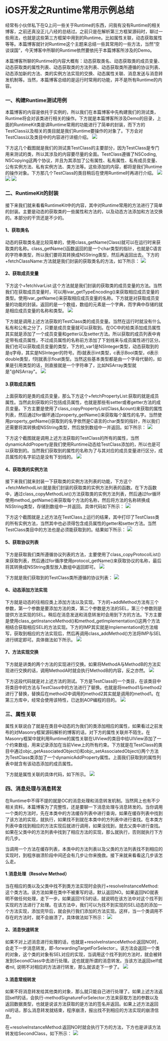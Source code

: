 # iOS开发之Runtime常用示例总结
经常有小伙伴私下在Q上问一些关于Runtime的东西，问我有没有Runtime的相关博客，之前还真没正儿八经的总结过。之前只是在解析第三方框架源码时，聊过一些用法，也就是这些第三方框架中用到的Runtime。比如属性关联，动态获取属性等等。本篇博客就针对Runtime这个主题来总结一些其常用的一些方法，当然“空谈误国”，今天博客中所聊的Runtime依然要依托于本篇博客所涉及的Demo。

本篇博客所聊的Runtime的内容大概有：动态获取类名、动态获取类的成员变量、动态获取类的属性列表、动态获取类的方法列表、动态获取类所遵循的协议列表、动态添加新的方法、类的实例方法实现的交换、动态属性关联、消息发送与消息转发机制等。当然，本篇博客总结的是运行时常用的功能，并不是所有Runtime的内容。

### 一、构建Runtime测试用例
本篇博客的内容是依托于实例的，所以我们在本篇博客中先构建我们的测试类，Runtime将会对该类进行相关的操作。下方就是本篇博客所涉及Demo的目录，上面的RuntimeKit类是讲Runtime常用的功能进行了简单的封装，而下方的TestClass以及相关的类目就是我们Runtime要操作的对象了。下方会对TestClass以及类目中的内容进行详细介绍。
![](http://images2015.cnblogs.com/blog/545446/201701/545446-20170118101510578-1257087631.png)

下方这几个截图就是我们的测试类TestClass的主要部分，因为TestClass是专门用来测试的类，所以其涉及的内容要尽量的全面。TestClass遵循了NSCoding, NSCopying这两个协议，并且为其添加了公有属性、私有属性、私有成员变量、 公有实例方法、私有实例方法、类方法等。这些添加的内容，都将是我们Runtime的操作对象。下方那几个TestClass的类目稍后在使用Runtime时再进行介绍。
![](http://images2015.cnblogs.com/blog/545446/201701/545446-20170118103313015-1479742483.png)
![](http://images2015.cnblogs.com/blog/545446/201701/545446-20170118103417765-232417568.png)
![](http://images2015.cnblogs.com/blog/545446/201701/545446-20170118103544421-84919050.png)


### 二、RuntimeKit的封装

接下来我们就来看看RuntimeKit中的内容，其中对Runtime常用的方法进行了简单的封装。主要是动态的获取类的一些属性和方法的，以及动态方法添加和方法交换的。本部分的干货还是不少的。

#### 1、获取类名
动态的获取类名是比较简单的，使用class_getName(Class)就可以在运行时来获取类的名称。class_getName()函数返回的是一个char类型的指针，也就是C语言的字符串类型，所以我们要将其转换成NSString类型，然后再返回出去。下方的+fetchClassName:方法就是我们封装的获取类名的方法，如下所示：
![](http://images2015.cnblogs.com/blog/545446/201701/545446-20170118112743265-118863449.png)

#### 2、获取成员变量
下方这个+fetchIvarList:这个方法就是我们封装的获取类的成员变量的方法。当然我们在获取成员变量时，可以用ivar_getTypeEncoding()来获取相应成员变量的类型。使用ivar_getName()来获取相应成员变量的名称。下方就是对获取成员变量的功能的封装。返回的是一个数组，数组的元素是一个字典，而字典中存储的就是相应成员变量的名称和类型。
![](http://images2015.cnblogs.com/blog/545446/201701/545446-20170118113158109-999455528.png)

下方就是调用上述方法获取的TestClass类的成员变量。当然在运行时就没有什么私有和公有之分了，只要是成员变量就可以获取到。在OC中的给类添加成员属性其实就是添加了一个成员变量和getter以及setter方法。所以获取的成员列表中肯定带有成员属性，不过成员属性的名称前方添加了下划线来与成员属性进行区分。我们也可以获取成员变量的类型，下方的_var1是NSInteger类型，动态获取到的是q字母，其实是NSInteger的符号。而i就表示int类型，c表示Bool类型，d表示double类型，f则就表示float类型。当然这些基本类型都是由一个字母代替的，如果是引用类型的话，则直接就是一个字符串了，比如NSArray类型就是"@NSArray"。
![](http://images2015.cnblogs.com/blog/545446/201701/545446-20170118113754109-548155613.png)

#### 3.获取成员属性

上面获取的是类的成员变量，那么下方这个+fetchPropertyList:获取的就是成员属性。当然此刻获取的只包括成员属性，也就是那些有setter或者getter方法的成员变量。下方主要是使用了class_copyPropertyList(Class,&count)来获取的属性列表，然后通过for循环通过property_getName()来获取每个属性的名字。当然使用property_getName()获取到的名字依然是C语言的char类型的指针，所以我们还需要将其转换成NSString类型，然后放到数组中一并返回。如下所示：
![](http://images2015.cnblogs.com/blog/545446/201701/545446-20170118144442359-273804131.png)

下方这个截图就是调用上述方法获取的TestClass的所有的属性，当然dynamicAddProperty是我们使用Runtime动态给TestClass添加的，所以也是可以获取到的。当然我们获取到的属性的名称为了与其对应的成员变量进行区分，成员属性的名字前边是没有下划线的。
![](http://images2015.cnblogs.com/blog/545446/201701/545446-20170118145048296-3098824.png)

#### 4、获取类的实例方法

接下来我们就来封装一下获取类的实例方法列表的功能，下方这个+fetchMethodList:就是我们封装的获取类的实例方法列表的函数。在下方函数中，通过class_copyMethodList()方法获取类的实例方法列表，然后通过for循环使用method_getName()来获取每个方法的名称，然后将方法的名称转换成NSString类型，存储到数组中一并返回。具体代码如下所示：
![](http://images2015.cnblogs.com/blog/545446/201701/545446-20170118145607781-1348896976.png)

下方这个截图就是上述方法在TestClass上运行的结果，其中打印了TestClass类的所有实例方法，当然其中也必须得包含成员属性的getter和setter方法。当然TestClass类目中的方法也是必须能获取到的。结果如下所示：
![](http://images2015.cnblogs.com/blog/545446/201701/545446-20170118145934453-2070090169.png)

#### 5、获取协议列表

下方是获取我们类所遵循协议列表的方法，主要使用了class_copyProtocolList()来获取列表，然后通过for循序使用protocol_getName()来获取协议的名称，最后将其转换成NSString类型放入数组中返回即可。
![](http://images2015.cnblogs.com/blog/545446/201701/545446-20170118150811609-1928867834.png)

下方就是我们获取到的TestClass类所遵循的协议列表：
![](http://images2015.cnblogs.com/blog/545446/201701/545446-20170118151103687-542725031.png)

#### 6、动态添加方法实现

下方就是动态的往相应类上添加方法以及实现。下方的+addMethod方法有三个参数，第一个参数是要添加方法的类，第二个参数是方法的SEL，第三个参数则是提供方法实现的SEL。稍后在消息发送和消息转发时会用到下方的方法。下方主要是使用class_getInstanceMethod()和method_getImplementation()这两个方法相结合获取相应SEL的方法实现。下方的IMP其实就是Implementation的方法缩写，获取到相应的方法实现后，然后再调用class_addMethod()方法将IMP与SEL进行绑定即可。具体做法如下所示。
![](http://images2015.cnblogs.com/blog/545446/201701/545446-20170118151243703-2097705863.png)

#### 7、方法实现交换

下方就是讲类的两个方法的实现进行交换。如果将MethodA与MethodB的方法实现进行交换的话，调用MethodA时就会执行MethodB的内容，反之亦然。
![](http://images2015.cnblogs.com/blog/545446/201701/545446-20170118152731953-1045070707.png)

下方这段代码就是对上述方法的测试。下方是TestClass的一个类目，在该类目中将类目中的方法与TestClass中的方法进行了替换。也就是将method1与method2进行了替换，替换后在method2中调用的method2其实就是调用的method1。在第三方库中，经常会使用该特性，已达到AOP编程的目的。
![](http://images2015.cnblogs.com/blog/545446/201701/545446-20170118153114359-1221499852.png)


### 三、属性关联

属性关联说白了就是在类目中动态的为我们的类添加相应的属性，如果看过之前发布的对Masonry框架源码解析的博客的话，对下方的属性关联并不陌生。在Masonry框架中就利用Runtime的属性关联在UIView的类目中给UIView添加了一个约束数组，用来记录添加在当前View上的所有约束。下方就是在TestClass的类目中通过objc_getAssociatedObject()和objc_setAssociatedObject()两个方法为TestClass类添加了一个dynamicAddProperty属性。上面我们获取到的属性列表中就含有该动态添加的成员属性。

下方就是属性关联的具体代码，如下所示。
![](http://images2015.cnblogs.com/blog/545446/201701/545446-20170118155437390-1222095219.png)



### 四、消息处理与消息转发

在Runtime中不得不提的就是OC的消息处理和消息转发机制。当然网上也有不少相关资料，本篇博客为了完整性，还是要聊一下消息处理与消息转发的。当你调用一个类的方法时，先在本类中的方法缓存列表中进行查询，如果在缓存列表中找到了该方法的实现，就执行，如果找不到就在本类中的方列表中进行查找。在本类方列表中查找到相应的方法实现后就进行调用，如果没找到，就去父类中进行查找。如果在父类中的方法列表中找到了相应方法的实现，那么就执行，否则就执行下方的几步。

当调用一个方法在缓存列表，本类中的方法列表以及父类的方法列表找不到相应的实现时，到程序崩溃阶段中间还会有几步让你来挽救。接下来就来看看这几步该怎么走。

#### 1.消息处理（Resolve Method）

当在相应的类以及父类中找不到类方法实现时会执行+resolveInstanceMethod:这个类方法。该方法如果在类中不被重写的话，默认返回NO。如果返回NO就表明不做任何处理，走下一步。如果返回YES的话，就说明在该方法中对这个找不到实现的方法进行了处理。在该方法中，我们可以为找不到实现的SEL动态的添加一个方法实现，添加完毕后，就会执行我们添加的方法实现。这样，当一个类调用不存在的方法时，就不会崩溃了。具体做法如下所示：
![](http://images2015.cnblogs.com/blog/545446/201701/545446-20170118162200968-1043136530.png)

#### 2、消息快速转发

如果不对上述消息进行处理的话，也就是+resolveInstanceMethod:返回NO时，会走下一步消息转发，即-forwardingTargetForSelector:。该方法会返回一个类的对象，这个类的对象有SEL对应的实现，当调用这个找不到的方法时，就会被转发到SecondClass中去进行处理。这也就是所谓的消息转发。当该方法返回self或者nil, 说明不对相应的方法进行转发，那么就该走下一步了。
![](http://images2015.cnblogs.com/blog/545446/201701/545446-20170118163329359-1237143561.png)

#### 3.消息常规转发

如果不将消息转发给其他类的对象，那么就只能自己进行处理了。如果上述方法返回self的话，会执行-methodSignatureForSelector:方法来获取方法的参数以及返回数据类型，也就是说该方法获取的是方法的签名并返回。如果上述方法返回nil的话，那么消息转发就结束，程序崩溃，报出找不到相应的方法实现的崩溃信息。

在+resolveInstanceMethod:返回NO时就会执行下方的方法，下方也是讲该方法转发给SecondClass，如下所示：
![](http://images2015.cnblogs.com/blog/545446/201701/545446-20170118164935531-2092077162.png)
